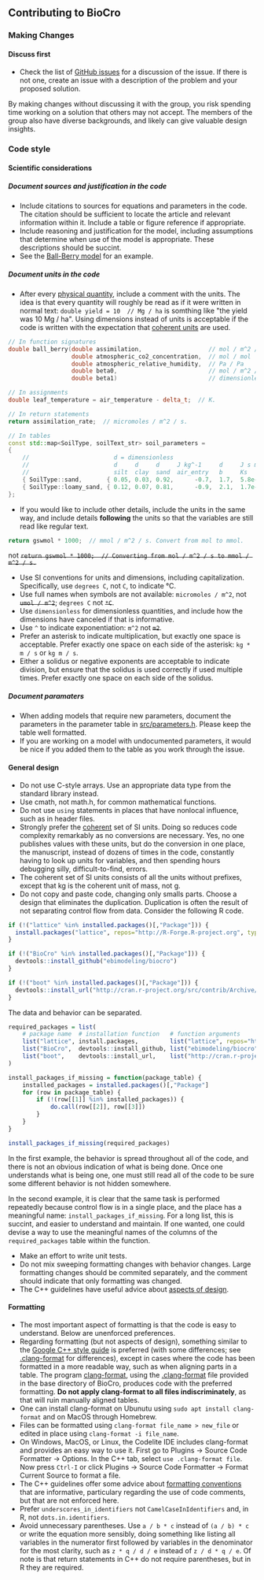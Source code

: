 ## Contributing to BioCro

### Making Changes

#### Discuss first
* Check the list of [GitHub issues](https://github.com/ebimodeling/biocro-dev/issues) for a discussion of the issue. If there is not one, create an issue with a description of the problem and your proposed solution.

 By making changes without discussing it with the group, you risk spending time working on a solution that others may not accept. The members of the group also have diverse backgrounds, and likely can give valuable design insights.

### Code style

#### Scientific considerations

##### Document sources and justification in the code
* Include citations to sources for equations and parameters in the code. The citation should be sufficient to locate the article and relevant information within it. Include a table or figure reference if appropriate.
* Include reasoning and justification for the model, including assumptions that determine when use of the model is appropriate.  These descriptions should be succint.
* See the [Ball-Berry model](../src/module_library/ball_berry.cpp) for an example.

##### Document units in the code
* After every [physical quantity](https://en.wikipedia.org/wiki/Physical_quantity), include a comment with the units. The idea is that every quantity will roughly be read as if it were written in normal text: ```double yield = 10  // Mg / ha``` is somthing like "the yield was 10 Mg / ha". Using dimensions instead of units is acceptable if the code is written with the expectation that [coherent units](https://en.wikipedia.org/wiki/Coherence_%28units_of_measurement%29) are used.

 ```c++
 // In function signatures
 double ball_berry(double assimilation,                   // mol / m^2 / s
                   double atmospheric_co2_concentration,  // mol / mol
                   double atmospheric_relative_humidity,  // Pa / Pa
                   double beta0,                          // mol / m^2 / s
                   double beta1)                          // dimensionless from [mol / m^2 / s] / [mol / m^2 / s]

 // In assignments
 double leaf_temperature = air_temperature - delta_t;  // K.

 // In return statements
 return assimilation_rate;  // micromoles / m^2 / s.

 // In tables
 const std::map<SoilType, soilText_str> soil_parameters =
 {
     //                        d = dimensionless
     //                        d     d     d     J kg^-1     d     J s m^-3     d     d      d     Mg m^-3
     //                        silt  clay  sand  air_entry   b     Ks           satur fieldc wiltp bulk_density
     { SoilType::sand,       { 0.05, 0.03, 0.92,      -0.7,  1.7,  5.8e-3,      0.87, 0.09,  0.03, 1.60 } },
     { SoilType::loamy_sand, { 0.12, 0.07, 0.81,      -0.9,  2.1,  1.7e-3,      0.72, 0.13,  0.06, 1.55 } },
 };
 ```
* If you would like to include other details, include the units in the same way, and include details **following** the units so that the variables are still read like regular text.

 ```c++
 return gswmol * 1000;  // mmol / m^2 / s. Convert from mol to mmol.
 ```
 not ~~`return gswmol * 1000;  // Converting from mol / m^2 / s to mmol / m^2 / s.`~~
* Use SI conventions for units and dimensions, including capitalization. Specifically, use `degrees C`, not `C`, to indicate &deg;C.
* Use full names when symbols are not available: `micromoles / m^2`, not ~~`umol / m^2`~~; `degrees C` not ~~``*C``~~.
* Use `dimensionless` for dimensionless quantities, and include how the dimensions have canceled if that is informative.
* Use `^` to indicate exponentiation: `m^2` not ~~`m2`~~.
* Prefer an asterisk to indicate multiplication, but exactly one space is acceptable. Prefer exactly one space on each side of the asterisk: `kg * m / s` or `kg m / s`.
* Either a solidus or negative exponents are acceptable to indicate division, but ensure that the solidus is used correctly if used multiple times. Prefer exactly one space on each side of the solidus.

##### Document paramaters
* When adding models that require new parameters, document the parameters in the parameter table in [src/parameters.h](../src/parameters.h). Please keep the table well formatted.
* If you are working on a model with undocumented parameters, it would be nice if you added them to the table as you work through the issue.

#### General design
* Do not use C-style arrays. Use an appropriate data type from the standard library instead.
* Use cmath, not math.h, for common mathematical functions. 
* Do not use `using` statements in places that have nonlocal influence, such as in header files.
* Strongly prefer the [coherent](https://en.wikipedia.org/wiki/Coherence_%28units_of_measurement%29) set of SI units. Doing so reduces code complexity remarkably as no conversions are necessary. Yes, no one publishes values with these units, but do the conversion in one place, the manuscript, instead of dozens of times in the code, constantly having to look up units for variables, and then spending hours debugging silly, difficult-to-find, errors.
 * The coherent set of SI units consists of all the units without prefixes, except that kg is the coherent unit of mass, not g.
* Do not copy and paste code, changing only smalls parts. Choose a design that eliminates the duplication. Duplication is often the result of not separating control flow from data. Consider the following R code.

 ```r
 if (!("lattice" %in% installed.packages()[,"Package"])) {
   install.packages("lattice", repos="http://R-Forge.R-project.org", type="source")
 }

 if (!("BioCro" %in% installed.packages()[,"Package"])) {
   devtools::install_github("ebimodeling/biocro")
 }

 if (!("boot" %in% installed.packages()[,"Package"])) {
   devtools::install_url("http://cran.r-project.org/src/contrib/Archive/boot/boot_1.3-7.tar.gz")
 }
 ```

 The data and behavior can be separated.
 ```r
 required_packages = list(
     # package name  # installation function   # function arguments
     list("lattice", install.packages,         list("lattice", repos="http://R-Forge.R-project.org", type="source")),
     list("BioCro",  devtools::install_github, list("ebimodeling/biocro")),
     list("boot",    devtools::install_url,    list("http://cran.r-project.org/src/contrib/Archive/boot/boot_1.3-7.tar.gz"))
 )

 install_packages_if_missing = function(package_table) {
     installed_packages = installed.packages()[,"Package"]
     for (row in package_table) {
         if (!(row[[1]] %in% installed_packages)) {
             do.call(row[[2]], row[[3]])
         }
     }
 }

 install_packages_if_missing(required_packages)
 ```

 In the first example, the behavior is spread throughout all of the code, and there is not an obvious indication of what is being done. Once one understands what is being one, one must still read all of the code to be sure some different behavior is not hidden somewhere.

 In the second example, it is clear that the same task is performed repeatedly because control flow is in a single place, and the place has a meaningful name: `install_packages_if_missing`. For a long list, this is succint, and easier to understand and maintain. If one wanted, one could devise a way to use the meaningful names of the columns of the `required_packages` table within the function.

* Make an effort to write unit tests.
* Do not mix sweeping formatting changes with behavior changes. Large formatting changes should be commited separately, and the comment should indicate that only formatting was changed.
* The C++ guidelines have useful advice about [aspects of design](https://isocpp.github.io/CppCoreGuidelines/CppCoreGuidelines#S-naming).

#### Formatting
* The most important aspect of formatting is that the code is easy to understand. Below are unenforced preferences.
* Regarding formatting (but not aspects of design), something similar to the [Google C++ style guide](https://google.github.io/styleguide/cppguide.html) is preferred (with some differences; see [.clang-format](../.clang-format) for differences), except in cases where the code has been formatted in a more readable way, such as when aligning parts in a table. The program [clang-format](https://clang.llvm.org/docs/ClangFormat.html), using the [.clang-format](../.clang-format) file provided in the base directory of BioCro, produces code with the preferred formatting. **Do not apply clang-format to all files indiscriminately**, as that will ruin manually aligned tables.
 * One can install clang-format on Ubunutu using `sudo apt install clang-format` and on MacOS through Homebrew.
 * Files can be formatted using `clang-format file_name > new_file` or edited in place using `clang-format -i file_name`.
 * On Windows, MacOS, or Linux, the Codelite IDE includes clang-format and provides an easy way to use it. First go to Plugins -> Source Code Formatter -> Options. In the C++ tab, select `use .clang-format file`. Now press `Ctrl-I` or click Plugins -> Source Code Formatter -> Format Current Source to format a file.
* The C++ guidelines offer some advice about [formatting conventions](https://isocpp.github.io/CppCoreGuidelines/CppCoreGuidelines#S-naming) that are informative, particulary regarding the use of code comments, but that are not enforced here. 
* Prefer `underscores_in_identifiers` not `CamelCaseInIdentifiers` and, in R, not `dots.in.identifiers`.
* Avoid unnecessary parentheses. Use `a / b * c` instead of `(a / b) * c` or write the equation more sensibly, doing something like listing all variables in the numerator first followed by variables in the denominator for the most clarity, such as `z * q / d / e` instead of `z / d * q / e`. Of note is that return statements in C++ do not require parentheses, but in R they are required.

